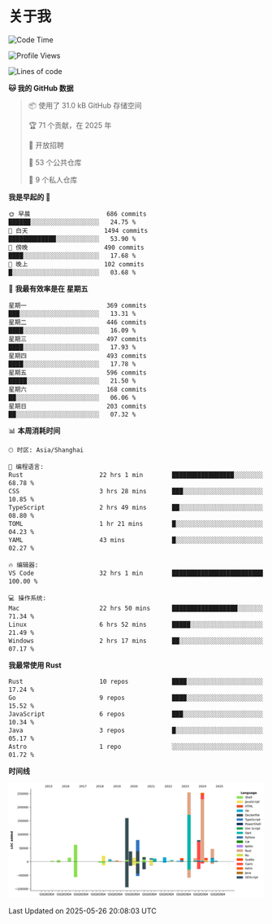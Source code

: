 # 关于我

<!--START_SECTION:waka-->
![Code Time](http://img.shields.io/badge/Code%20Time-3%2C815%20hrs%2053%20mins-blue)

![Profile Views](http://img.shields.io/badge/%E4%B8%AA%E4%BA%BA%E8%B5%84%E6%96%99%E8%A7%82%E7%9C%8B%E6%AC%A1%E6%95%B0-0-blue)

![Lines of code](https://img.shields.io/badge/%E4%BB%8E%E3%80%8CHello%20World%E3%80%8D%E8%B5%B7%E6%88%91%E5%B7%B2%E7%BB%8F%E5%86%99%E4%BA%86-1.1%20million%20%E8%A1%8C%E4%BB%A3%E7%A0%81-blue)

**🐱 我的 GitHub 数据** 

> 📦  使用了 31.0 kB GitHub 存储空间 
 > 
> 🏆 71 个贡献，在 2025 年
 > 
> 💼 开放招聘
 > 
> 📜 53 个公共仓库 
 > 
> 🔑 9 个私人仓库 
 > 
**我是早起的 🐤** 

```text
🌞 早晨                     686 commits         ██████░░░░░░░░░░░░░░░░░░░   24.75 % 
🌆 白天                     1494 commits        █████████████░░░░░░░░░░░░   53.90 % 
🌃 傍晚                     490 commits         ████░░░░░░░░░░░░░░░░░░░░░   17.68 % 
🌙 晚上                     102 commits         █░░░░░░░░░░░░░░░░░░░░░░░░   03.68 % 
```
📅 **我最有效率是在 星期五** 

```text
星期一                      369 commits         ███░░░░░░░░░░░░░░░░░░░░░░   13.31 % 
星期二                      446 commits         ████░░░░░░░░░░░░░░░░░░░░░   16.09 % 
星期三                      497 commits         ████░░░░░░░░░░░░░░░░░░░░░   17.93 % 
星期四                      493 commits         ████░░░░░░░░░░░░░░░░░░░░░   17.78 % 
星期五                      596 commits         █████░░░░░░░░░░░░░░░░░░░░   21.50 % 
星期六                      168 commits         ██░░░░░░░░░░░░░░░░░░░░░░░   06.06 % 
星期日                      203 commits         ██░░░░░░░░░░░░░░░░░░░░░░░   07.32 % 
```


📊 **本周消耗时间** 

```text
🕑︎ 时区: Asia/Shanghai

💬 编程语言: 
Rust                     22 hrs 1 min        █████████████████░░░░░░░░   68.78 % 
CSS                      3 hrs 28 mins       ███░░░░░░░░░░░░░░░░░░░░░░   10.85 % 
TypeScript               2 hrs 49 mins       ██░░░░░░░░░░░░░░░░░░░░░░░   08.80 % 
TOML                     1 hr 21 mins        █░░░░░░░░░░░░░░░░░░░░░░░░   04.23 % 
YAML                     43 mins             █░░░░░░░░░░░░░░░░░░░░░░░░   02.27 % 

🔥 编辑器: 
VS Code                  32 hrs 1 min        █████████████████████████   100.00 % 

💻 操作系统: 
Mac                      22 hrs 50 mins      ██████████████████░░░░░░░   71.34 % 
Linux                    6 hrs 52 mins       █████░░░░░░░░░░░░░░░░░░░░   21.49 % 
Windows                  2 hrs 17 mins       ██░░░░░░░░░░░░░░░░░░░░░░░   07.17 % 
```

**我最常使用 Rust** 

```text
Rust                     10 repos            ████░░░░░░░░░░░░░░░░░░░░░   17.24 % 
Go                       9 repos             ████░░░░░░░░░░░░░░░░░░░░░   15.52 % 
JavaScript               6 repos             ███░░░░░░░░░░░░░░░░░░░░░░   10.34 % 
Java                     3 repos             █░░░░░░░░░░░░░░░░░░░░░░░░   05.17 % 
Astro                    1 repo              ░░░░░░░░░░░░░░░░░░░░░░░░░   01.72 % 
```



**时间线**

![Lines of Code chart](https://raw.githubusercontent.com/catusax/catusax/master/assets/bar_graph.png)


 Last Updated on 2025-05-26 20:08:03 UTC
<!--END_SECTION:waka-->
